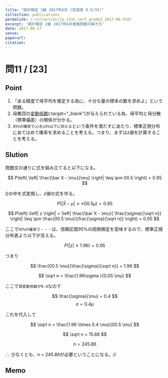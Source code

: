 ```yaml
---
title: "統計検定 2級 2017年6月 (完成度 0.5/35)"
collection: publications
permalink: /:collection/jp_stat_cert_grade2_2017-06.html
excerpt: '統計検定 2級 2017年6月実施問題の解き方'
date: 2017-06-17
venue:
paperurl:
citation:
---
```



# 問11 / [23]
## Point
  1. 「ある精度で母平均を推定する為に、十分な量の標本の数を求めよ」という問題。
  2. 母集団の[変動係数](basic_formulas.html#coefficient_of_variation){:target="_blank"}が与えられている為、母平均と母分散（標準偏差）の関係が分かる。
  3. ```95%の確率で○○を±5%以下に抑える```という条件を満たすにあたり、標準正規分布にあてはめて確率を求めることを考える。つまり、まずはz値を計算することを考える。

## Slution
問題文の通りに式を組み立てると以下になる。  

$$
P\left( \left| \frac{\bar X - \mu}{\mu} \right| \leq \pm 00.5 \right) = 0.95
$$

()の中を式変換し、z値の式を作る。


$$
P\left( \left| \bar X - \mu \right| \leq \pm 00.5 \mu \right) = 0.95
$$

$$
P\left( \left| z \right| = \left| \frac{\bar X - \mu}{ \frac{\sigma}{\sqrt n}} \right| \leq \pm \frac{00.5 \mu}{\frac{\sigma}{\sqrt n}} \right) = 0.95
$$

ここで```95%の確率で・・・```は、信頼区間95%の両側検定を意味するので、標準正規分布表より以下が言える。

$$
P\left( \left| z \right| \leq 1.96 \right) = 0.95
$$

つまり

$$
\frac{00.5 \mu}{\frac{\sigma}{\sqrt n}} = 1.96
$$

$$
\sqrt n = \frac{1.96\sigma }{0.05 \mu}
$$


ここで```母変動係数が0.4```なので

$$
\frac{\sigma}{\mu} = 0.4
$$
$$
\sigma = 0.4 \mu
$$

これを代入して

$$
\sqrt n =  \frac{1.96 \times 0.4 \mu}{00.5 \mu}
$$

$$
\sqrt n =  15.68
$$

$$
n = 245.86
$$

∴ 少なくとも、n = 245.86が必要ということになる。//



## Memo
